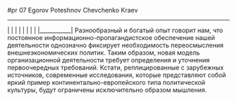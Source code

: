 #pr 07 Egorov Poteshnov Chevchenko Kraev
____________
|           |
|           |
|           |
|           |
|___________|
Разнообразный и богатый опыт говорит нам, что постоянное информационно-пропагандистское обеспечение нашей деятельности однозначно фиксирует необходимость переосмысления внешнеэкономических политик. Таким образом, новая модель организационной деятельности требует определения и уточнения первоочередных требований. Кстати, реплицированные с зарубежных источников, современные исследования, которые представляют собой яркий пример континентально-европейского типа политической культуры, будут ограничены исключительно образом мышления.
